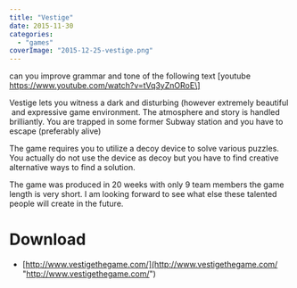 ```yaml
---
title: "Vestige"
date: 2015-11-30
categories:
  - "games"
coverImage: "2015-12-25-vestige.png"
---
```


can you improve grammar and tone of the following text
\[youtube https://www.youtube.com/watch?v=tVq3yZnORoE\]

Vestige lets you witness a dark and disturbing (however extremely beautiful  and expressive game environment. The atmosphere and story is handled brilliantly. You are trapped in some former Subway station and you have to escape (preferably alive)

The game requires you to utilize a decoy device to solve various puzzles. You actually do not use the device as decoy but you have to find creative alternative ways to find a solution.

The game was produced in 20 weeks with only 9 team members the game length is very short. I am looking forward to see what else these talented people will create in the future.

# Download

- [http://www.vestigethegame.com/](http://www.vestigethegame.com/ "http://www.vestigethegame.com/")
